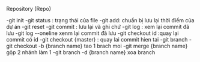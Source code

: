 Repository (Repo)

-git init
-git status : trạng thái của file
-git add: chuẩn bị lưu lại thời điểm của dự án
-git reset
-git commit : lưu lại và ghi chứ
-git log : xem lại commit đã lưu
-git log --oneline xenm lại commit đã lưu
-git checkout id :quay lại commit có id 
-git checkout {master} : quay lai commit hien tai
-git branch
-git checkout -b {branch name} tao 1 brach moi
-git merge {branch name} gộp 2 nhánh làm 1
-git branch -d {branch name} xoa branch
